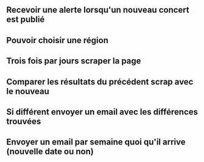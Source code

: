 
## Recevoir une alerte lorsqu'un nouveau concert est publié
## Pouvoir choisir une région

## Trois fois par jours scraper la page
## Comparer les résultats du précédent scrap avec le nouveau
## Si différent envoyer un email avec les différences trouvées
## Envoyer un email par semaine quoi qu'il arrive (nouvelle date ou non)


